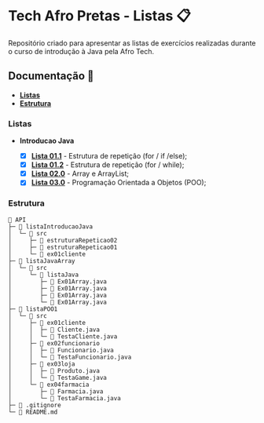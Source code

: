 # Tech Afro Pretas - Listas 📋

Repositório criado para apresentar as listas de exercícios realizadas durante o curso de introdução à Java pela Afro Tech.

## Documentação 📄
- **[Listas](#listas)**
- **[Estrutura](#estrutura)**

### Listas
- **Introducao Java**

  - [x] **[Lista 01.1](https://github.com/carolmarquezini/afroTech/tree/main/listaIntroducaoJava/estruturaRepeticao/src/estruturaRepeticao01)** - Estrutura de repetição (for / if /else);
  - [x] **[Lista 01.2](https://github.com/carolmarquezini/afroTech/tree/main/listaIntroducaoJava/estruturaRepeticao/src/estruturaRapedicao02)** - Estrutura de repetição (for / while);
  - [x] **[Lista 02.0](https://github.com/carolmarquezini/afroTech/tree/main/listaJavaArray/listaJava/src/listaJava)** - Array e ArrayList;
  - [x] **[Lista 03.0](https://github.com/carolmarquezini/afroTech/tree/main/listaPOO1/ex01POO/src)** - Programação Orientada a Objetos (POO);
  
### Estrutura

```
📂 API     
├─ 📂 listaIntroducaoJava                       
│  └─ 📂 src
│     ├─ 📂 estruturaRepeticao02 
│     ├─ 📂 estruturaRepeticao01
│     └─ 📂 ex01cliente 
├─ 📂 listaJavaArray                       
│  └─ 📂 src
│     └─ 📂 listaJava
│        ├─ 📄 Ex01Array.java
│        ├─ 📄 Ex01Array.java
│        ├─ 📄 Ex01Array.java
│        └─ 📄 Ex01Array.java
├─ 📂 listaPOO1
│  └─ 📂 src
│     ├─ 📂 ex01cliente           
│     │  ├─ 📄 Cliente.java
│     │  └─ 📄 TestaCliente.java
│     ├─ 📂 ex02funcionario           
│     │  ├─ 📄 Funcionario.java
│     │  └─ 📄 TestaFuncionario.java
│     ├─ 📂 ex03loja           
│     │  ├─ 📄 Produto.java
│     │  └─ 📄 TestaGame.java
│     └─ 📂 ex04farmacia           
│        ├─ 📄 Farmacia.java
│        └─ 📄 TestaFarmacia.java
├─ 📄 .gitignore 
└─ 📄 README.md             
```

